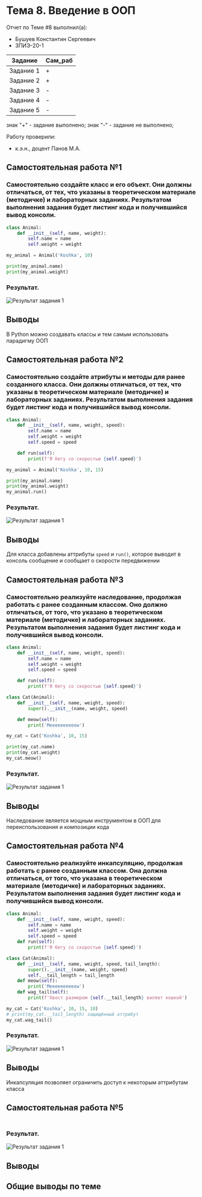 # Тема 8. Введение в ООП
Отчет по Теме #8 выполнил(а):
- Бушуев Константин Сергеевич
- ЗПИЭ-20-1

| Задание    | Сам_раб |
|------------|---------|
| Задание 1  | +       |
| Задание 2  | +       |
| Задание 3  | -       |
| Задание 4  | -       |
| Задание 5  | -       |

знак "+" - задание выполнено; знак "-" - задание не выполнено;

Работу проверили:
- к.э.н., доцент Панов М.А.

## Самостоятельная работа №1
### Самостоятельно создайте класс и его объект. Они должны отличаться, от тех, что указаны в теоретическом материале (методичке) и лабораторных заданиях. Результатом выполнения задания будет листинг кода и получившийся вывод консоли.

```python
class Animal:
    def __init__(self, name, weight):
        self.name = name
        self.weight = weight

my_animal = Animal('Koshka', 10)

print(my_animal.name)
print(my_animal.weight)
```

### Результат.

![Результат задания 1](./pic/sam8_1.png)

## Выводы

В Python можно создавать классы и тем самым использовать парадигму ООП

## Самостоятельная работа №2
### Самостоятельно создайте атрибуты и методы для ранее созданного класса. Они должны отличаться, от тех, что указаны в теоретическом материале (методичке) и лабораторных заданиях. Результатом выполнения задания будет листинг кода и получившийся вывод консоли.

```python
class Animal:
    def __init__(self, name, weight, speed):
        self.name = name
        self.weight = weight
        self.speed = speed

    def run(self):
        print(f'Я бегу со скоростью {self.speed}')

my_animal = Animal('Koshka', 10, 15)

print(my_animal.name)
print(my_animal.weight)
my_animal.run()
```

### Результат.

![Результат задания 1](./pic/sam8_2.png)

## Выводы

Для класса добавлены аттрибуты `speed` и `run()`, которое выводит в консоль сообщение и сообщает о скорости передвижении

## Самостоятельная работа №3
### Самостоятельно реализуйте наследование, продолжая работать с ранее созданным классом. Оно должно отличаться, от того, что указано в теоретическом материале (методичке) и лабораторных заданиях. Результатом выполнения задания будет листинг кода и получившийся вывод консоли.

```python
class Animal:
    def __init__(self, name, weight, speed):
        self.name = name
        self.weight = weight
        self.speed = speed

    def run(self):
        print(f'Я бегу со скоростью {self.speed}')

class Cat(Animal):
    def __init__(self, name, weight, speed):
        super().__init__(name, weight, speed)

    def meow(self):
        print('Meeeeeeeeeow')

my_cat = Cat('Koshka', 10, 15)

print(my_cat.name)
print(my_cat.weight)
my_cat.meow()
```

### Результат.

![Результат задания 1](./pic/sam8_3.png)

## Выводы

Наследование является мощным инструментом в ООП для переиспользования и композиции кода

## Самостоятельная работа №4
### Самостоятельно реализуйте инкапсуляцию, продолжая работать с ранее созданным классом. Она должна отличаться, от того, что указана в теоретическом материале (методичке) и лабораторных заданиях. Результатом выполнения задания будет листинг кода и получившийся вывод консоли.

```python
class Animal:
    def __init__(self, name, weight, speed):
        self.name = name
        self.weight = weight
        self.speed = speed
    def run(self):
        print(f'Я бегу со скоростью {self.speed}')

class Cat(Animal):
    def __init__(self, name, weight, speed, tail_length):
        super().__init__(name, weight, speed)
        self.__tail_length = tail_length
    def meow(self):
        print('Meeeeeeeeeow')
    def wag_tail(self):
        print(f'Хвост размером {self.__tail_length} виляет кошкой')

my_cat = Cat('Koshka', 10, 15, 10)
# print(my_cat.__tail_length) защищённый аттрибут
my_cat.wag_tail()
```

### Результат.

![Результат задания 1](./pic/sam8_4.png)

## Выводы

Инкапсуляция позволяет ограничить доступ к некоторым аттрибутам класса

## Самостоятельная работа №5
###

```python

```

### Результат.

![Результат задания 1](./pic/sam8_5.png)

## Выводы

## Общие выводы по теме